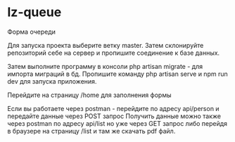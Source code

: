 # lz-queue
Форма очереди

Для запуска проекта выберите ветку master. Затем склонируйте репозиторий себе на сервер и пропишите соединение к базе данных.

Затем выполните программу в консоли php artisan migrate - для импорта миграций в бд.
Пропишите команду php artisan serve и npm run dev для запуска приложения.

Перейдите на страницу /home для заполнения формы

Если вы работаете через postman - перейдите по адресу api/person и передайте данные через POST запрос
Получить данные можно также через postman по адресу api/list но уже через GET запрос либо перейдя в браузере на страницу /list и там же скачать pdf файл.
